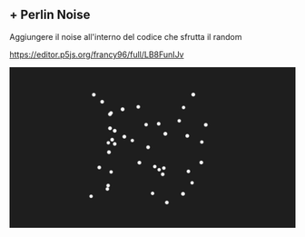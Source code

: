 ## + Perlin Noise

Aggiungere il noise all'interno del codice che sfrutta il random

https://editor.p5js.org/francy96/full/LB8FunIJv

![the source](https://github.com/Francesca1996/archive/blob/master/Francesca1996/P5/ExP5/%2BPerlinNoise/%2BPerlinNoise.jpg)
